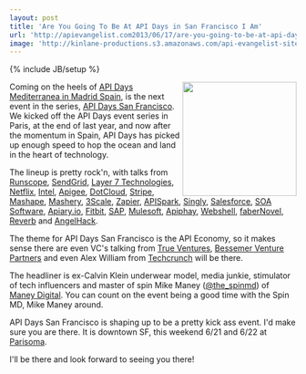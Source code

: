 ```yaml
---
layout: post
title: 'Are You Going To Be At API Days in San Francisco I Am'
url: 'http://apievangelist.com2013/06/17/are-you-going-to-be-at-api-days-in-san-francisco--i-am/'
image: 'http://kinlane-productions.s3.amazonaws.com/api-evangelist-site/blog/api-days-san-francisco-logo.png'
---
```

{% include JB/setup %}
<p>
     <a href=http://sf.apidays.io/ target=_blank><img src=https://s3.amazonaws.com/kinlane-productions/events/api-days-san-francisco/api-days-san-francisco-logo.png  width=200 align=right /></a>
</p>
<p>
     Coming on the heels of <a href=/2013/06/04/apidays-mediterranea-is-a-wrap/>API Days Mediterranea in Madrid Spain</a>, is the next event in the series, <a href=http://sf.apidays.io/>API Days San Francisco</a>. We kicked off the API Days event series in Paris, at the end of last year, and now after the momentum in Spain, API Days has picked up enough speed to hop the ocean and land in the heart of technology.
</p>
<p>
     The lineup is pretty rock'n, with talks from <a href=http://runscope.com>Runscope</a>, <a href=http://sendgrid.com>SendGrid</a>, <a href=http://www.layer7tech.com/>Layer 7 Technologies</a>, <a href=http://netflix.com>Netflix</a>, <a href=http://intel.com>Intel</a>, <a href=http://apigee.com>Apigee</a>, <a href=https://www.dotcloud.com/>DotCloud</a>, <a href=http://stripe.com>Stripe</a>, <a href=http://mashape.com>Mashape</a>, <a href=http://mashery.com>Mashery</a>, <a href=http://3scale.net>3Scale</a>, <a href=http://zapier.com>Zapier</a>, <a href=http://apispark.com>APISpark</a>, <a href=http://singly.com>Singly</a>, <a href=http://salesforce.com>Salesforce</a>, <a href=http://soa.com>SOA Software</a>, <a href=http://apiary.io>Apiary.io</a>, <a href=http://fitbit.com>Fitbit</a>, <a href=http://sap.com>SAP</a>, <a href=http://mulesoft.com>Mulesoft</a>, <a href=http://apiphany.com>Apiphay</a>, <a href=http://webshell.io>Webshell</a>, <a href=http://www.fabernovel.com/en/>faberNovel</a>, <a href=http://helloreverb.com/>Reverb</a> and <a href=http://angelhack.com/>AngelHack</a>.
</p>
<p>
     The theme for API Days San Francisco is the API Economy, so it makes sense there are even VC's talking from <a href=http://www.trueventures.com/>True Ventures</a>, <a href=https://www.bvp.com/>Bessemer Venture Partners</a> and even Alex William from <a href=http://techcrunch.com>Techcrunch</a> will be there.
</p>
<p>
     The headliner is ex-Calvin Klein underwear model, media junkie, stimulator of tech influencers and master of spin Mike Maney (<a href=https://twitter.com/the_spinmd>@the_spinmd</a>) of <a href=http://maneydigital.com/>Maney Digital</a>. You can count on the event being a good time with the Spin MD, Mike Maney around.
</p>
<p>
     API Days San Francisco is shaping up to be a pretty kick ass event. I'd make sure you are there. It is downtown SF, this weekend 6/21 and 6/22 at <a href=http://www.parisoma.com/>Parisoma</a>.
</p>
<p>
     I'll be there and look forward to seeing you there!
</p>
